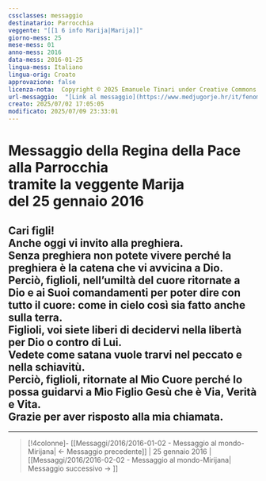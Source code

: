 ```yaml
---
cssclasses: messaggio
destinatario: Parrocchia
veggente: "[[1 6 info Marija|Marija]]"
giorno-mess: 25
mese-mess: 01
anno-mess: 2016
data-mess: 2016-01-25
lingua-mess: Italiano
lingua-orig: Croato
approvazione: false
licenza-nota:  Copyright © 2025 Emanuele Tinari under Creative Commons BY-NC-SA 4.0 https://creativecommons.org/licenses/by-nc-sa/4.0/
url-messaggio:  "[Link al messaggio](https://www.medjugorje.hr/it/fenomeno-di-medjugorje/messaggi-della-madonna/?datum=2016-1-25)"
creato: 2025/07/02 17:05:05
modificato: 2025/07/09 23:33:01
---
```


# Messaggio della Regina della Pace<br>alla Parrocchia<br>tramite la veggente Marija<br>del 25 gennaio 2016

## Cari figli!<br>Anche oggi vi invito alla preghiera.<br>Senza preghiera non potete vivere perché la preghiera è la catena che vi avvicina a Dio.<br>Perciò, figlioli, nell’umiltà del cuore ritornate a Dio e ai Suoi comandamenti per poter dire con tutto il cuore: come in cielo così sia fatto anche sulla terra.<br>Figlioli, voi siete liberi di decidervi nella libertà per Dio o contro di Lui.<br>Vedete come satana vuole trarvi nel peccato e nella schiavitù.<br>Perciò, figlioli, ritornate al Mio Cuore perché Io possa guidarvi a Mio Figlio Gesù che è Via, Verità e Vita.<br>Grazie per aver risposto alla mia chiamata.

***

> [!4colonne]- [[Messaggi/2016/2016-01-02 - Messaggio al mondo-Mirijana| ← Messaggio precedente]] | 25 gennaio 2016 | [[Messaggi/2016/2016-02-02 - Messaggio al mondo-Mirijana| Messaggio successivo → ]]